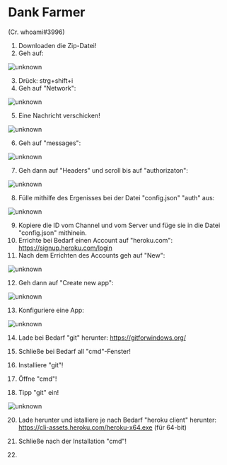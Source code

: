 # Dank Farmer
(Cr. whoami#3996)

1. Downloaden die Zip-Datei!
2. Geh auf:

![unknown](https://user-images.githubusercontent.com/91004004/155520760-2f0f9277-70d9-4b38-b190-9383a0efd510.png)

3. Drück: strg+shift+i
4. Geh auf "Network":

![unknown](https://user-images.githubusercontent.com/91004004/155521073-b346ea2f-fd93-4be6-9f8e-4ec0b133ef5f.png)

5. Eine Nachricht verschicken!

![unknown](https://user-images.githubusercontent.com/91004004/155521208-b98425a7-781d-4ae3-9b3b-7a619338ea4c.png)

6. Geh auf "messages":

![unknown](https://user-images.githubusercontent.com/91004004/155521486-1d656603-66b5-4b7f-ae56-4a4e9625fd05.png)

7. Geh dann auf "Headers" und scroll bis auf "authorizaton":

![unknown](https://user-images.githubusercontent.com/91004004/155521624-c92aa439-2298-4caf-96b8-5ace0e0ce740.png)

8. Fülle mithilfe des Ergenisses bei der Datei "config.json" "auth" aus: 

![unknown](https://user-images.githubusercontent.com/91004004/155521783-2871865d-cfc0-4d36-8fa0-8122180ae946.png)

9. Kopiere die ID vom Channel und vom Server und füge sie in die Datei "config.json"  mithinein. 
10. Errichte bei Bedarf einen Account auf "heroku.com": 
https://signup.heroku.com/login
11. Nach dem Errichten des Accounts geh auf "New":

![unknown](https://user-images.githubusercontent.com/91004004/155523049-858d31b1-d40c-4d73-8923-95356532bd9d.png)

12. Geh dann auf "Create new app":

![unknown](https://user-images.githubusercontent.com/91004004/155523114-eb3470e7-6b5a-4e1c-ae43-d62448cd05fa.png)

13. Konfiguriere eine App:

![unknown](https://user-images.githubusercontent.com/91004004/155523237-b42c9a90-c916-4c32-9303-6a71b692aa0f.png)

14. Lade bei Bedarf "git" herunter:
https://gitforwindows.org/

15. Schließe bei Bedarf all "cmd"-Fenster!
16. Installiere "git"!
17. Öffne "cmd"!
18. Tipp "git" ein!

![unknown](https://user-images.githubusercontent.com/91004004/155524112-dbbb0d71-a83b-44b7-ac74-4be958ec9865.png)


20. Lade herunter und istalliere je nach Bedarf "heroku client" herunter:
https://cli-assets.heroku.com/heroku-x64.exe (für 64-bit)

21. Schließe nach der Installation "cmd"!
22. 
